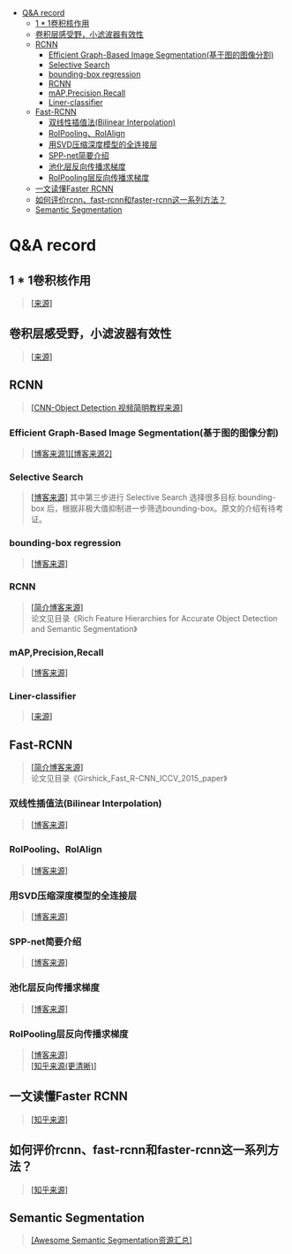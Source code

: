 <!-- TOC -->

- [Q&A record](#qa-record)
    - [$1*1$卷积核作用](#11卷积核作用)
    - [卷积层感受野，小滤波器有效性](#卷积层感受野小滤波器有效性)
    - [RCNN](#rcnn)
        - [Efficient Graph-Based Image Segmentation(基于图的图像分割)](#efficient-graph-based-image-segmentation基于图的图像分割)
        - [Selective Search](#selective-search)
        - [bounding-box regression](#bounding-box-regression)
        - [RCNN](#rcnn-1)
        - [mAP,Precision,Recall](#mapprecisionrecall)
        - [Liner-classifier](#liner-classifier)
    - [Fast-RCNN](#fast-rcnn)
        - [双线性插值法(Bilinear Interpolation)](#双线性插值法bilinear-interpolation)
        - [RoIPooling、RoIAlign](#roipoolingroialign)
        - [用SVD压缩深度模型的全连接层](#用svd压缩深度模型的全连接层)
        - [SPP-net简要介绍](#spp-net简要介绍)
        - [池化层反向传播求梯度](#池化层反向传播求梯度)
        - [RoIPooling层反向传播求梯度](#roipooling层反向传播求梯度)
    - [一文读懂Faster RCNN](#一文读懂faster-rcnn)
    - [如何评价rcnn、fast-rcnn和faster-rcnn这一系列方法？](#如何评价rcnnfast-rcnn和faster-rcnn这一系列方法)
    - [Semantic Segmentation](#semantic-segmentation)

<!-- /TOC -->
# Q&A record

## $1*1$卷积核作用
>[[来源]](https://www.cnblogs.com/CZiFan/p/9490565.html)

## 卷积层感受野，小滤波器有效性
>[[来源]](https://blog.csdn.net/program_developer/article/details/80958716)


## RCNN
>[[CNN-Object Detection 视频简明教程来源]](https://www.youtube.com/playlist?list=PL_IHmaMAvkVxdDOBRg2CbcJBq9SY7ZUvs)
### Efficient Graph-Based Image Segmentation(基于图的图像分割)
>[[博客来源1]](https://blog.csdn.net/guoyunfei20/article/details/78727972)[[博客来源2]](https://blog.csdn.net/surgewong/article/details/39008861?utm_medium=distribute.pc_relevant.none-task-blog-BlogCommendFromMachineLearnPai2-2.channel_param&depth_1-utm_source=distribute.pc_relevant.none-task-blog-BlogCommendFromMachineLearnPai2-2.channel_param)
### Selective Search
>[[博客来源]](https://www.cnblogs.com/zyly/p/9259392.html#_labelTop)
其中第三步进行 Selective Search 选择很多目标 bounding-box 后，根据非极大值抑制进一步筛选bounding-box。原文的介绍有待考证。

### bounding-box regression
>[[博客来源]](https://blog.csdn.net/czp_374/article/details/86631910?utm_medium=distribute.pc_relevant.none-task-blog-BlogCommendFromMachineLearnPai2-1.nonecase&depth_1-utm_source=distribute.pc_relevant.none-task-blog-BlogCommendFromMachineLearnPai2-1.nonecase)
### RCNN
>[[简介博客来源]](https://blog.csdn.net/briblue/article/details/82012575)<br>论文见目录《Rich Feature Hierarchies for Accurate Object Detection and Semantic Segmentation》
### mAP,Precision,Recall
>[[博客来源]](http://blog.sina.com.cn/s/blog_9db078090102whzw.html)
### Liner-classifier
>[[来源]](https://cs231n.github.io/linear-classify/)

## Fast-RCNN
>[[简介博客来源]](https://blog.csdn.net/u014380165/article/details/72851319)<br>
论文见目录《Girshick_Fast_R-CNN_ICCV_2015_paper》
### 双线性插值法(Bilinear Interpolation)
>[[博客来源]](https://blog.csdn.net/qq_37577735/article/details/80041586)
### RoIPooling、RoIAlign
>[[博客来源]](https://www.cnblogs.com/wangyong/p/8523814.html)
### 用SVD压缩深度模型的全连接层
>[[博客来源]](https://my.oschina.net/liusicong/blog/866364)
### SPP-net简要介绍
>[[博客来源]](https://www.cnblogs.com/gongxijun/p/7172134.html)
### 池化层反向传播求梯度
>[[博客来源]](https://blog.csdn.net/Jason_yyz/article/details/80003271)
### RoIPooling层反向传播求梯度
>[[博客来源]](https://www.cnblogs.com/kerwins-AC/p/9651352.html)
<br>[[知乎来源(更清晰)]](https://zhuanlan.zhihu.com/p/45293568)

## 一文读懂Faster RCNN 
>[[知乎来源]](https://zhuanlan.zhihu.com/p/31426458) 

## 如何评价rcnn、fast-rcnn和faster-rcnn这一系列方法？
>[[知乎来源]](https://www.zhihu.com/question/35887527)
## Semantic Segmentation
>[[Awesome Semantic Segmentation资源汇总]](https://github.com/mrgloom/awesome-semantic-segmentation#awesome-semantic-segmentation)

